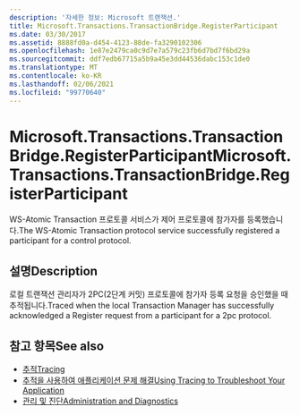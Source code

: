 ```yaml
---
description: '자세한 정보: Microsoft 트랜잭션.'
title: Microsoft.Transactions.TransactionBridge.RegisterParticipant
ms.date: 03/30/2017
ms.assetid: 8888fd0a-d454-4123-88de-fa3290102306
ms.openlocfilehash: 1e87e2479ca0c9d7e7a579c23fb6d7bd7f6bd29a
ms.sourcegitcommit: ddf7edb67715a5b9a45e3dd44536dabc153c1de0
ms.translationtype: MT
ms.contentlocale: ko-KR
ms.lasthandoff: 02/06/2021
ms.locfileid: "99770640"
---
```

# <a name="microsofttransactionstransactionbridgeregisterparticipant"></a><span data-ttu-id="9b172-103">Microsoft.Transactions.TransactionBridge.RegisterParticipant</span><span class="sxs-lookup"><span data-stu-id="9b172-103">Microsoft.Transactions.TransactionBridge.RegisterParticipant</span></span>

<span data-ttu-id="9b172-104">WS-Atomic Transaction 프로토콜 서비스가 제어 프로토콜에 참가자를 등록했습니다.</span><span class="sxs-lookup"><span data-stu-id="9b172-104">The WS-Atomic Transaction protocol service successfully registered a participant for a control protocol.</span></span>  
  
## <a name="description"></a><span data-ttu-id="9b172-105">설명</span><span class="sxs-lookup"><span data-stu-id="9b172-105">Description</span></span>  

 <span data-ttu-id="9b172-106">로컬 트랜잭션 관리자가 2PC(2단계 커밋) 프로토콜에 참가자 등록 요청을 승인했을 때 추적됩니다.</span><span class="sxs-lookup"><span data-stu-id="9b172-106">Traced when the local Transaction Manager has successfully acknowledged a Register request from a participant for a 2pc protocol.</span></span>  
  
## <a name="see-also"></a><span data-ttu-id="9b172-107">참고 항목</span><span class="sxs-lookup"><span data-stu-id="9b172-107">See also</span></span>

- [<span data-ttu-id="9b172-108">추적</span><span class="sxs-lookup"><span data-stu-id="9b172-108">Tracing</span></span>](index.md)
- [<span data-ttu-id="9b172-109">추적을 사용하여 애플리케이션 문제 해결</span><span class="sxs-lookup"><span data-stu-id="9b172-109">Using Tracing to Troubleshoot Your Application</span></span>](using-tracing-to-troubleshoot-your-application.md)
- [<span data-ttu-id="9b172-110">관리 및 진단</span><span class="sxs-lookup"><span data-stu-id="9b172-110">Administration and Diagnostics</span></span>](../index.md)

